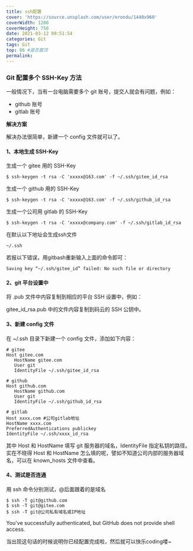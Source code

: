 ```yaml
---
title: ssh配置
cover: 'https://source.unsplash.com/user/erondu/1440x960'
coverWidth: 1200
coverHeight: 750
date: 2021-03-12 09:51:54
categories: Git
tags: Git
top: 86 #是否置顶
permalink:
---
```


### Git 配置多个 SSH-Key 方法

<!--more-->

一般情况下，当有一台电脑需要多个 git 账号，提交人就会有问题，例如：

- github 账号
- gitlab 账号

**解决方案**

解决办法很简单，新建一个 config 文件就可以了。

#### 1、本地生成 SSH-Key

生成一个 gitee 用的 SSH-Key

```
$ ssh-keygen -t rsa -C 'xxxxx@163.com' -f ~/.ssh/gitee_id_rsa
```

生成一个 github 用的 SSH-Key

```
$ ssh-keygen -t rsa -C 'xxxxx@163.com' -f ~/.ssh/github_id_rsa
```

生成一个公司用 gitlab 的 SSH-Key

```
$ ssh-keygen -t rsa -C 'xxxxx@company.com' -f ~/.ssh/gitlab_id_rsa
```

在默认以下地址会生成ssh文件

```shell
~/.ssh
```

若报以下错误，用gitbash重新输入上面的命令即可：

```
Saving key “~/.ssh/gitee_id” failed: No such file or directory 
```

#### 2、git 平台设置中

将 .pub 文件中内容复制到相应的平台 SSH 设置中，例如：

gitee_id_rsa.pub 中的文件内容复制到码云的 SSH 公钥中。

#### 3、新建 config 文件

在 ~/.ssh 目录下新建一个 config 文件，添加如下内容：

```
# gitee
Host gitee.com
   HostName gitee.com
   User git
   IdentityFile ~/.ssh/gitee_id_rsa

# github
Host github.com
   HostName github.com
   User git
   IdentityFile ~/.ssh/github_id_rsa

# gitlab
Host xxxx.com #公司gitlab地址
HostName xxxx.com
PreferredAuthentications publickey
IdentityFile ~/.ssh/xxxx_id_rsa

```

其中 Host 和 HostName 填写 git 服务器的域名，IdentityFile 指定私钥的路径。
实在不晓得 Host 和 HostName 怎么填的呢，譬如不知道公司内部的服务器域名，可以在 known_hosts 文件中查看。

#### 4、测试是否连通

用 ssh 命令分别测试，@后面跟着的是域名

```
$ ssh -T git@github.com
$ ssh -T git@gitee.com
$ ssh -T git@公司私有域名或IP地址
```

You've successfully authenticated, but GitHub does not provide shell access.

当出现这句话的时候说明你已经配置完成啦，然后就可以快乐coding喽~


